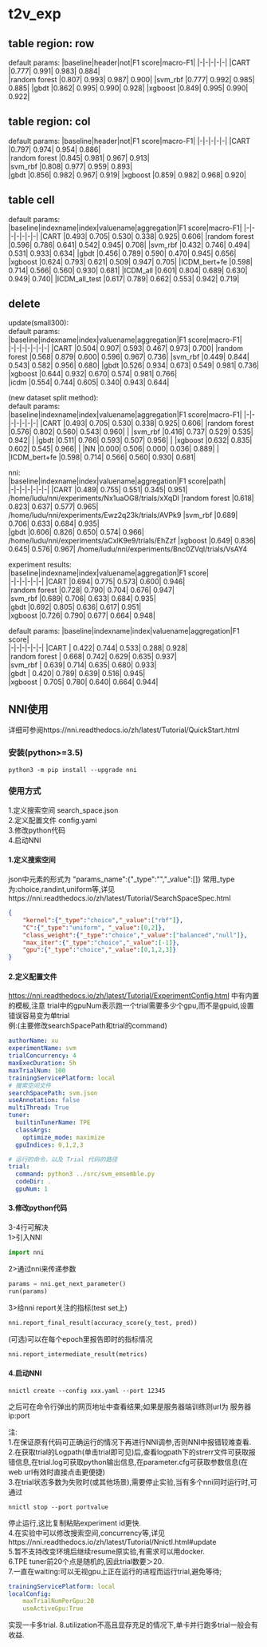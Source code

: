 # t2v_exp
## table region: row    
default params:
|baseline|header|not|F1 score|macro-F1|
|-|-|-|-|-|
|CART           |0.777|	0.991|	0.983|	0.884|	
|random forest  |0.807|	0.993|	0.987|	0.900|
|svm_rbf        |0.777|	0.992|	0.985|  0.885|
|gbdt           |0.862|	0.995|	0.990|  0.928| 
|xgboost        |0.849|	0.995|	0.990|	0.922|
## table region: col
default params:
|baseline|header|not|F1 score|macro-F1|
|-|-|-|-|-|
|CART           |0.797|	0.974|	0.954|	0.886|	
|random forest  |0.845|	0.981|	0.967|	0.913|	
|svm_rbf        |0.808|	0.977|	0.959|  0.893|	
|gbdt           |0.856|	0.982|	0.967|  0.919| 
|xgboost        |0.859|	0.982|	0.968|	0.920|	
## table cell  
default params:  
|baseline|indexname|index|valuename|aggregation|F1 score|macro-F1|
|-|-|-|-|-|-|-|
|CART           |0.493|	0.705|	0.530|	0.338|	0.925|  0.606|
|random forest  |0.596|	0.786|	0.641|	0.542|	0.945|  0.708|
|svm_rbf        |0.432|	0.746|	0.494|  0.531|	0.933|  0.634|
|gbdt           |0.456|	0.789|	0.590|  0.470|  0.945|  0.656|
|xgboost        |0.624|	0.793|	0.621|	0.509|	0.947|  0.705|
|ICDM_bert+fe   |0.598| 0.714|  0.566|  0.560|  0.930|  0.681|
|ICDM_all       |0.601| 0.804|  0.689|  0.630|  0.949|  0.740|
|ICDM_all_test  |0.617| 0.789|  0.662|  0.553|  0.942|  0.719|





## delete

update(small300):  
default params:  
|baseline|indexname|index|valuename|aggregation|F1 score|macro-F1|  
|-|-|-|-|-|-|-|
|CART           |0.504|	0.907|	0.593|	0.467|	0.973|  0.700| 
|random forest  |0.568|	0.879|	0.600|	0.596|	0.967|  0.736|
|svm_rbf        |0.449|	0.844|	0.543|  0.582|	0.956|  0.680|
|gbdt           |0.526|	0.934|	0.673|  0.549|  0.981|  0.736|
|xgboost        |0.644|	0.932|	0.670|	0.574|	0.981|  0.766|  
|icdm           |0.554|	0.744|	0.605|	0.340|	0.943|  0.644|  



(new dataset split method):  
default params:  
|baseline|indexname|index|valuename|aggregation|F1 score|macro-F1|
|-|-|-|-|-|-|-|
|CART           |0.493|	0.705|	0.530|	0.338|	0.925| 0.606|
|random forest  |0.576|	0.802|	0.560|	0.543|	0.960|  |
|svm_rbf        |0.416|	0.737|	0.529|  0.535|	0.942|  |
|gbdt           |0.511|	0.766|	0.593|  0.507|  0.956|  |
|xgboost        |0.632|	0.835|	0.602|	0.545|	0.966|  |
|NN             |0.000|	0.506|	0.000|	0.036|	0.889| |
|ICDM_bert+fe   |0.598| 0.714|  0.566|  0.560|  0.930|  0.681|

nni:  
|baseline|indexname|index|valuename|aggregation|F1 score|path|  
|-|-|-|-|-|-|-|
|CART           |0.489|	0.755|	0.551|	0.345|	0.951|  /home/ludu/nni/experiments/Nx1uaOG8/trials/xXqDI
|random forest  |0.618|	0.823|	0.637|	0.577|	0.965|  /home/ludu/nni/experiments/Ewz2q23k/trials/AVPk9
|svm_rbf        |0.689|	0.706|	0.633|  0.684|	0.935|  
|gbdt           |0.606|	0.826|	0.650|  0.574|  0.966|  /home/ludu/nni/experiments/aCxlK9e9/trials/EhZzf
|xgboost        |0.649|	0.836|	0.645|	0.576|	0.967|  /home/ludu/nni/experiments/Bnc0ZVql/trials/VsAY4

experiment results:  
|baseline|indexname|index|valuename|aggregation|F1 score|  
|-|-|-|-|-|-|
|CART           |0.694|	0.775|	0.573|	0.600|	0.946|  
|random forest  |0.728|	0.790|	0.704|	0.676|	0.947|  
|svm_rbf        |0.689|	0.706|	0.633|  0.684|	0.935|  
|gbdt           |0.692|	0.805|	0.636|  0.617|  0.951|  
|xgboost        |0.726|	0.790|	0.677|	0.664|	0.948|  

default params:
|baseline|indexname|index|valuename|aggregation|F1 score|  
|-|-|-|-|-|-|
|CART           |   0.422|	0.744|	0.533|	0.288|	0.928|  
|random forest  |	0.668|	0.742|	0.629|	0.635|	0.937|  
|svm_rbf        |	0.639|  0.714|  0.635|  0.680|  0.933|	  
|gbdt           |	0.420|	0.789|	0.639|  0.516|  0.945|  
|xgboost        |	0.705|	0.780|	0.640|	0.664|	0.944|  

## NNI使用
详细可参阅https://nni.readthedocs.io/zh/latest/Tutorial/QuickStart.html
### 安装(python>=3.5)
```
python3 -m pip install --upgrade nni
```

### 使用方式
1.定义搜索空间 search_space.json  
2.定义配置文件 config.yaml  
3.修改python代码  
4.启动NNI  

#### 1.定义搜索空间
json中元素的形式为 "params_name":{"_type":"","_value":[]}
常用_type为:choice,randint,uniform等,详见https://nni.readthedocs.io/zh/latest/Tutorial/SearchSpaceSpec.html
```json
{
    "kernel":{"_type":"choice","_value":["rbf"]},
    "C":{"_type":"uniform", "_value":[0,2]}, 
    "class_weight":{"_type":"choice","_value":["balanced","null"]},
    "max_iter":{"_type":"choice","_value":[-1]},
    "gpu":{"_type":"choice","_value":[0,1,2,3]}
}
```
#### 2.定义配置文件
https://nni.readthedocs.io/zh/latest/Tutorial/ExperimentConfig.html 中有内置的模板,注意
trial中的gpuNum表示跑一个trial需要多少个gpu,而不是gpuid,设置错误容易变为单trial  
例:(主要修改searchSpacePath和trial的command)
```yaml
authorName: xu
experimentName: svm
trialConcurrency: 4
maxExecDuration: 5h
maxTrialNum: 100
trainingServicePlatform: local
# 搜索空间文件
searchSpacePath: svm.json
useAnnotation: false
multiThread: True
tuner:
  builtinTunerName: TPE
  classArgs:
    optimize_mode: maximize
  gpuIndices: 0,1,2,3

# 运行的命令，以及 Trial 代码的路径
trial:
  command: python3 ../src/svm_emsemble.py
  codeDir: .
  gpuNum: 1
```

#### 3.修改python代码
3-4行可解决  
1>引入NNI
```python
import nni
```
2>通过nni来传递参数
```python
params = nni.get_next_parameter()
run(params)
```
3>给nni report关注的指标(test set上)
```py
nni.report_final_result(accuracy_score(y_test, pred))
```
(可选)可以在每个epoch里报告即时的指标情况
```py
nni.report_intermediate_result(metrics)
```
#### 4.启动NNI
```
nnictl create --config xxx.yaml --port 12345
```

之后可在命令行弹出的网页地址中查看结果;如果是服务器端训练则url为 服务器ip:port  


注:  
1.在保证原有代码可正确运行的情况下再进行NNI调参,否则NNI中报错较难查看.  
2.在获取trial的Logpath(单击trial即可见)后,查看logpath下的strerr文件可获取报错信息,在trial.log可获取python输出信息,在parameter.cfg可获取参数信息(在web url有效时直接点击更便捷)  
3.在trial状态多数为失败时(或其他场景),需要停止实验,当有多个nni同时运行时,可通过  
```
nnictl stop --port portvalue
```
停止运行,这比复制粘贴experiment id更快.  
4.在实验中可以修改搜索空间,concurrency等,详见https://nni.readthedocs.io/zh/latest/Tutorial/Nnictl.html#update    
5.暂不支持改变环境后继续resume原实验,有需求可以用docker.  
6.TPE tuner前20个点是随机的,因此trial数要＞20.  
7.一直在waiting:可以无视gpu上正在运行的进程而运行trial,避免等待;
```yaml
trainingServicePlatform: local
localConfig:
    maxTrialNumPerGpu:20
    useActiveGpu:True
```
实现一卡多trial.
8.utilization不高且显存充足的情况下,单卡并行跑多trial一般会有收益.


